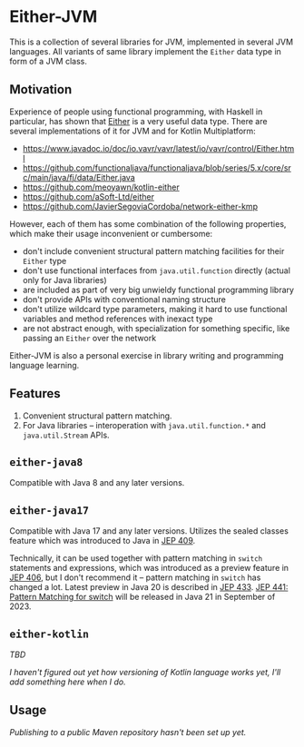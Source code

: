 # Either-JVM

This is a collection of several libraries for JVM, implemented in several JVM
languages.  All variants of same library implement the `Either` data type in
form of a JVM class.

## Motivation

Experience of people using functional programming, with Haskell in particular,
has shown that [Either](https://hackage.haskell.org/package/base/docs/Data-Either.html)
is a very useful data type.  There are several implementations of it for JVM and
for Kotlin Multiplatform:

- <https://www.javadoc.io/doc/io.vavr/vavr/latest/io/vavr/control/Either.html>
- <https://github.com/functionaljava/functionaljava/blob/series/5.x/core/src/main/java/fj/data/Either.java>
- <https://github.com/meoyawn/kotlin-either>
- <https://github.com/aSoft-Ltd/either>
- <https://github.com/JavierSegoviaCordoba/network-either-kmp>

However, each of them has some combination of the following properties, which
make their usage inconvenient or cumbersome:

- don't include convenient structural pattern matching facilities for their
  `Either` type
- don't use functional interfaces from `java.util.function` directly (actual
  only for Java libraries)
- are included as part of very big unwieldy functional programming library
- don't provide APIs with conventional naming structure
- don't utilize wildcard type parameters, making it hard to use functional
  variables and method references with inexact type
- are not abstract enough, with specialization for something specific, like
  passing an `Either` over the network

Either-JVM is also a personal exercise in library writing and programming
language learning.

## Features

1. Convenient structural pattern matching.
2. For Java libraries – interoperation with `java.util.function.*` and
   `java.util.Stream` APIs.

## `either-java8`

Compatible with Java 8 and any later versions.

## `either-java17`

Compatible with Java 17 and any later versions.  Utilizes the sealed classes
feature which was introduced to Java in [JEP
409](https://openjdk.java.net/jeps/409).

Technically, it can be used together with pattern matching in `switch`
statements and expressions, which was introduced as a preview feature in [JEP
406](https://openjdk.java.net/jeps/406), but I don't recommend it – pattern
matching in `switch` has changed a lot.  Latest preview in Java 20 is described
in [JEP 433](https://openjdk.org/jeps/433).  [JEP 441: Pattern Matching for
switch](https://openjdk.org/jeps/441) will be released in Java 21 in September
of 2023.

## `either-kotlin`

_TBD_

_I haven't figured out yet how versioning of Kotlin language works yet, I'll add
something here when I do._

## Usage

_Publishing to a public Maven repository hasn't been set up yet._
